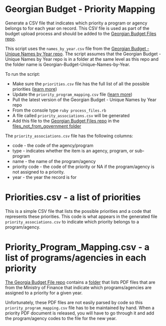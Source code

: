 # Georgian Budget - Priority Mapping
Generate a CSV file that indicates which priority a program or agency belongs to for each year on record. This CSV file is used as part of the budget upload process and should be added to the [Georgian Budget Files repo](https://github.com/JumpStartGeorgia/Georgian-Budget-Files).

This script uses the `names_by_year.csv` file from the [Georgian Budget - Unique Names by Year repo](https://github.com/JumpStartGeorgia/Georgian-Budget-Unique-Names-by-Year). The script assumes that the Georgian Budget - Unique Names by Year repo is in a folder at the same level as this repo and the folder name is Georgian-Budget-Unique-Names-by-Year.

To run the script:
* Make sure the `priorities.csv` file has the full list of all the possible priorities ([learn more]())
* Update the `priority_program_mapping.csv` file ([learn more]()) 
* Pull the latest version of the Georgian Budget - Unique Names by Year repo
* From the console type `ruby process_files.rb`
* A file called `priority_associations.csv` will be generated
* Add this file to the [Georgian Budget Files repo](https://github.com/JumpStartGeorgia/Georgian-Budget-Files) in the [files_not_from_government folder](https://github.com/JumpStartGeorgia/Georgian-Budget-Files/tree/master/files_not_from_government)

The `priority_associations.csv` file has the following columns:
* code - the code of the agency/program
* type - indicates whether the item is an agency, program, or sub-program
* name - the name of the program/agency
* priority code - the code of the priority or NA if the program/agency is not assigned to a priority.
* year - the year the record is for


# Priorities.csv - a list of priorities
This is a simple CSV file that lists the possible priorities and a code that represents these priorities. This code is what appears in the generated file `priority_associations.csv` to indicate which priority belongs to a program/agency.

# Priority_Program_Mapping.csv - a list of programs/agencies in each priority
[The Georgia Budget File repo](https://github.com/JumpStartGeorgia/Georgian-Budget-Files) contains a [folder](https://github.com/JumpStartGeorgia/Georgian-Budget-Files/tree/master/files_from_government/priority_pdfs) that lists PDF files that are from the Ministry of Finance that indicate which programs/agencies are assigned to a priority for a given year. 

Unfortunately, these PDF files are not easily parsed by code so this `priority_program_mapping.csv` file has to be maintained by hand. When a priority PDF document is released, you will have to go through it and add the program/agency codes to the file for the new year.
